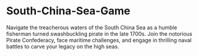 # South-China-Sea-Game
Navigate the treacherous waters of the South China Sea as a humble fisherman turned swashbuckling pirate in the late 1700s. Join the notorious Pirate Confederacy, face maritime challenges, and engage in thrilling naval battles to carve your legacy on the high seas.
